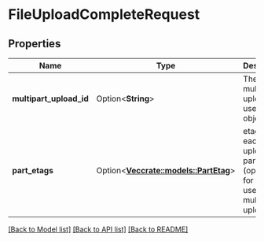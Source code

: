# FileUploadCompleteRequest

## Properties

Name | Type | Description | Notes
------------ | ------------- | ------------- | -------------
**multipart_upload_id** | Option<**String**> | The multipart upload id used by the object store | [optional]
**part_etags** | Option<[**Vec<crate::models::PartEtag>**](PartEtag.md)> | etags for each uploaded part (optional for files that uses multipart upload) | [optional]

[[Back to Model list]](../README.md#documentation-for-models) [[Back to API list]](../README.md#documentation-for-api-endpoints) [[Back to README]](../README.md)


